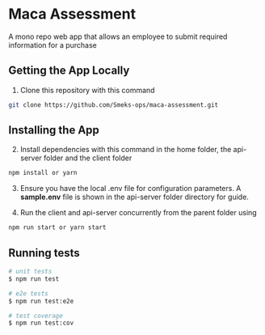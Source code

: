 
# Maca Assessment

A mono repo web app that allows an employee to submit required information for a purchase

## Getting the App Locally

1. Clone this repository with this command
```bash
git clone https://github.com/Smeks-ops/maca-assessment.git
```

## Installing the App

2. Install dependencies with this command in the home folder, the api-server folder and the client folder

```bash
npm install or yarn 
```

3. Ensure you have the local .env file for configuration parameters. A **sample.env** file is shown in the api-server folder directory for guide.

4. Run the client and api-server concurrently  from the parent folder using
```bash
npm run start or yarn start
```

## Running tests

```bash
# unit tests
$ npm run test

# e2e tests
$ npm run test:e2e

# test coverage
$ npm run test:cov
```
